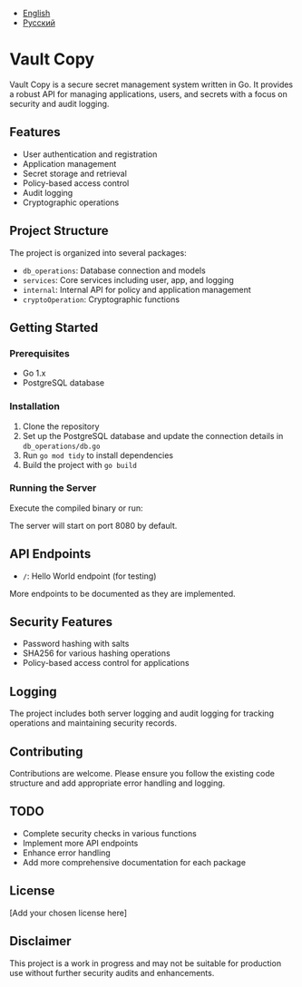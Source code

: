- [English](README)
- [Русский](README.ru.md)


# Vault Copy



Vault Copy is a secure secret management system written in Go. It provides a robust API for managing applications, users, and secrets with a focus on security and audit logging.

## Features

- User authentication and registration
- Application management
- Secret storage and retrieval
- Policy-based access control
- Audit logging
- Cryptographic operations

## Project Structure

The project is organized into several packages:

- `db_operations`: Database connection and models
- `services`: Core services including user, app, and logging
- `internal`: Internal API for policy and application management
- `cryptoOperation`: Cryptographic functions

## Getting Started

### Prerequisites

- Go 1.x
- PostgreSQL database

### Installation

1. Clone the repository
2. Set up the PostgreSQL database and update the connection details in `db_operations/db.go`
3. Run `go mod tidy` to install dependencies
4. Build the project with `go build`

### Running the Server

Execute the compiled binary or run:

The server will start on port 8080 by default.

## API Endpoints

- `/`: Hello World endpoint (for testing)

More endpoints to be documented as they are implemented.

## Security Features

- Password hashing with salts
- SHA256 for various hashing operations
- Policy-based access control for applications

## Logging

The project includes both server logging and audit logging for tracking operations and maintaining security records.

## Contributing

Contributions are welcome. Please ensure you follow the existing code structure and add appropriate error handling and logging.

## TODO

- Complete security checks in various functions
- Implement more API endpoints
- Enhance error handling
- Add more comprehensive documentation for each package

## License

[Add your chosen license here]

## Disclaimer

This project is a work in progress and may not be suitable for production use without further security audits and enhancements.